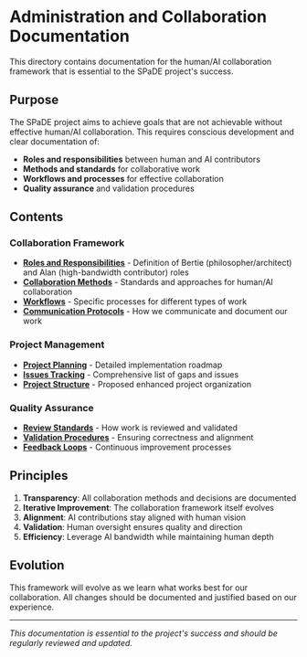 # Administration and Collaboration Documentation

This directory contains documentation for the human/AI collaboration framework that is essential to the SPaDE project's success.

## Purpose

The SPaDE project aims to achieve goals that are not achievable without effective human/AI collaboration. This requires conscious development and clear documentation of:

- **Roles and responsibilities** between human and AI contributors
- **Methods and standards** for collaborative work
- **Workflows and processes** for effective collaboration
- **Quality assurance** and validation procedures

## Contents

### Collaboration Framework

- [**Roles and Responsibilities**](roles-responsibilities.md) - Definition of Bertie (philosopher/architect) and Alan (high-bandwidth contributor) roles
- [**Collaboration Methods**](collaboration-methods.md) - Standards and approaches for human/AI collaboration
- [**Workflows**](workflows.md) - Specific processes for different types of work
- [**Communication Protocols**](communication-protocols.md) - How we communicate and document our work

### Project Management

- [**Project Planning**](../ACTION_PLAN.md) - Detailed implementation roadmap
- [**Issues Tracking**](../ISSUES.md) - Comprehensive list of gaps and issues
- [**Project Structure**](../PROJECT_STRUCTURE.md) - Proposed enhanced project organization

### Quality Assurance

- [**Review Standards**](review-standards.md) - How work is reviewed and validated
- [**Validation Procedures**](validation-procedures.md) - Ensuring correctness and alignment
- [**Feedback Loops**](feedback-loops.md) - Continuous improvement processes

## Principles

1. **Transparency**: All collaboration methods and decisions are documented
2. **Iterative Improvement**: The collaboration framework itself evolves
3. **Alignment**: AI contributions stay aligned with human vision
4. **Validation**: Human oversight ensures quality and direction
5. **Efficiency**: Leverage AI bandwidth while maintaining human depth

## Evolution

This framework will evolve as we learn what works best for our collaboration. All changes should be documented and justified based on our experience.

---

*This documentation is essential to the project's success and should be regularly reviewed and updated.*

